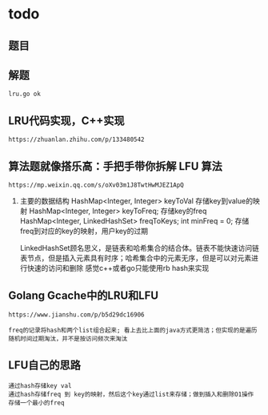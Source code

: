 # todo

## 题目

## 解题
    lru.go ok

## LRU代码实现，C++实现
    https://zhuanlan.zhihu.com/p/133480542

## 算法题就像搭乐高：手把手带你拆解 LFU 算法
    https://mp.weixin.qq.com/s/oXv03m1J8TwtHwMJEZ1ApQ

1. 主要的数据结构
    HashMap<Integer, Integer> keyToVal
    存储key到value的映射
    HashMap<Integer, Integer> keyToFreq;
    存储key的freq
    HashMap<Integer, LinkedHashSet<Integer>> freqToKeys;
    int minFreq = 0;
    存储freq到对应的key的映射，用户key的过期

    LinkedHashSet顾名思义，是链表和哈希集合的结合体。链表不能快速访问链表节点，但是插入元素具有时序；哈希集合中的元素无序，但是可以对元素进行快速的访问和删除
    感觉c++或者go只能使用rb hash来实现

## Golang Gcache中的LRU和LFU
    https://www.jianshu.com/p/b5d29dc16906

    freq的记录将hash和两个list组合起来; 看上去比上面的java方式更简洁；但实现的是遍历随机时间过期淘汰，并不是按访问频次来淘汰

## LFU自己的思路
    通过hash存储key val
    通过hash存储freq 到 key的映射，然后这个key通过list来存储；做到插入和删除O1操作
    存储一个最小的freq
